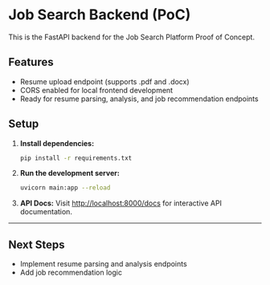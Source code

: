 # Job Search Backend (PoC)

This is the FastAPI backend for the Job Search Platform Proof of Concept.

## Features
- Resume upload endpoint (supports .pdf and .docx)
- CORS enabled for local frontend development
- Ready for resume parsing, analysis, and job recommendation endpoints

## Setup

1. **Install dependencies:**
   ```bash
   pip install -r requirements.txt
   ```

2. **Run the development server:**
   ```bash
   uvicorn main:app --reload
   ```

3. **API Docs:**
   Visit [http://localhost:8000/docs](http://localhost:8000/docs) for interactive API documentation.

---

## Next Steps
- Implement resume parsing and analysis endpoints
- Add job recommendation logic 